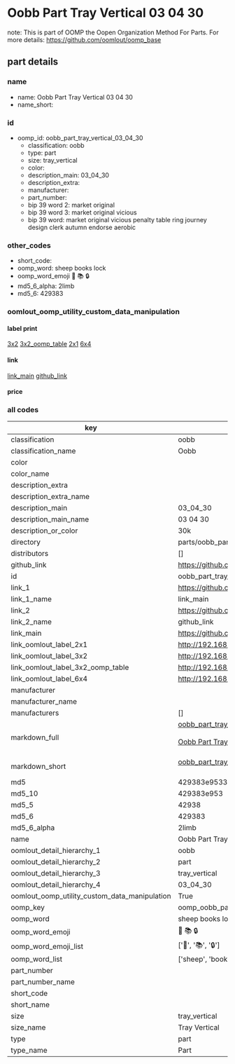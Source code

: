 # Oobb Part Tray Vertical 03 04 30  

note: This is part of OOMP the Oopen Organization Method For Parts. For more details: https://github.com/oomlout/oomp_base

##  part details





### name
* name: Oobb Part Tray Vertical 03 04 30
* name_short: 
### id
* oomp_id: oobb_part_tray_vertical_03_04_30
  * classification: oobb
  * type: part
  * size: tray_vertical
  * color: 
  * description_main: 03_04_30
  * description_extra: 
  * manufacturer: 
  * part_number: 
  * bip 39 word 2: market original
  * bip 39 word 3: market original vicious
  * bip 39 word: market original vicious penalty table ring journey design clerk autumn endorse aerobic

### other_codes
* short_code: 
* oomp_word: sheep books lock
* oomp_word_emoji :sheep: :books: :lock:
* md5_6_alpha: 2limb
* md5_6: 429383






### oomlout_oomp_utility_custom_data_manipulation
#### label print
[3x2](http://192.168.1.245:1112/?label=oomp%202limb)
[3x2_oomp_table](http://192.168.1.107:1112/?label=oomp%202limb)
[2x1](http://192.168.1.242:1112/?label=oomp%202limb)
[6x4](http://192.168.1.55:1112/?label=oomp%202limb)    

#### link

[link_main](https://github.com/oomlout/oomlout_oomp_current_version_messy/tree/main/parts/oobb_part_tray_vertical_03_04_30) [github_link](https://github.com/oomlout/oomlout_oomp_part_src/tree/main/parts/oobb_part_tray_vertical_03_04_30)                             

#### price







### all codes 
| key | value |  
| --- | --- |  
| classification | oobb |  
| classification_name | Oobb |  
| color |  |  
| color_name |  |  
| description_extra |  |  
| description_extra_name |  |  
| description_main | 03_04_30 |  
| description_main_name | 03 04 30 |  
| description_or_color | 30k |  
| directory | parts/oobb_part_tray_vertical_03_04_30 |  
| distributors | [] |  
| github_link | https://github.com/oomlout/oomlout_oomp_part_src/tree/main/parts/oobb_part_tray_vertical_03_04_30 |  
| id | oobb_part_tray_vertical_03_04_30 |  
| link_1 | https://github.com/oomlout/oomlout_oomp_current_version_messy/tree/main/parts/oobb_part_tray_vertical_03_04_30 |  
| link_1_name | link_main |  
| link_2 | https://github.com/oomlout/oomlout_oomp_part_src/tree/main/parts/oobb_part_tray_vertical_03_04_30 |  
| link_2_name | github_link |  
| link_main | https://github.com/oomlout/oomlout_oomp_current_version_messy/tree/main/parts/oobb_part_tray_vertical_03_04_30 |  
| link_oomlout_label_2x1 | http://192.168.1.242:1112/?label=oomp%202limb |  
| link_oomlout_label_3x2 | http://192.168.1.245:1112/?label=oomp%202limb |  
| link_oomlout_label_3x2_oomp_table | http://192.168.1.107:1112/?label=oomp%202limb |  
| link_oomlout_label_6x4 | http://192.168.1.55:1112/?label=oomp%202limb |  
| manufacturer |  |  
| manufacturer_name |  |  
| manufacturers | [] |  
| markdown_full | [oobb_part_tray_vertical_03_04_30](https://github.com/oomlout/oomlout_oomp_current_version_messy/tree/main/parts/oobb_part_tray_vertical_03_04_30)<br>[](https://github.com/oomlout/oomlout_oomp_current_version_messy/tree/main/parts/oobb_part_tray_vertical_03_04_30)<br>[Oobb Part Tray Vertical 03 04 30](https://github.com/oomlout/oomlout_oomp_current_version_messy/tree/main/parts/oobb_part_tray_vertical_03_04_30)<br><br> |  
| markdown_short | [oobb_part_tray_vertical_03_04_30](https://github.com/oomlout/oomlout_oomp_current_version_messy/tree/main/parts/oobb_part_tray_vertical_03_04_30)<br><br> |  
| md5 | 429383e9533bcf0ee86e7a29e7272c41 |  
| md5_10 | 429383e953 |  
| md5_5 | 42938 |  
| md5_6 | 429383 |  
| md5_6_alpha | 2limb |  
| name | Oobb Part Tray Vertical 03 04 30 |  
| oomlout_detail_hierarchy_1 | oobb |  
| oomlout_detail_hierarchy_2 | part |  
| oomlout_detail_hierarchy_3 | tray_vertical |  
| oomlout_detail_hierarchy_4 | 03_04_30 |  
| oomlout_oomp_utility_custom_data_manipulation | True |  
| oomp_key | oomp_oobb_part_tray_vertical_03_04_30 |  
| oomp_word | sheep books lock |  
| oomp_word_emoji | :sheep: :books: :lock: |  
| oomp_word_emoji_list | [':sheep:', ':books:', ':lock:'] |  
| oomp_word_list | ['sheep', 'books', 'lock'] |  
| part_number |  |  
| part_number_name |  |  
| short_code |  |  
| short_name |  |  
| size | tray_vertical |  
| size_name | Tray Vertical |  
| type | part |  
| type_name | Part |  
